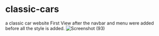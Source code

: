 # classic-cars
a classic car website 
 First View after the navbar and menu were added before all the style is added.
![Screenshot (93)](https://user-images.githubusercontent.com/99539947/175868905-94fd45c4-40b4-4016-95bd-bbfd68a50af4.png)
